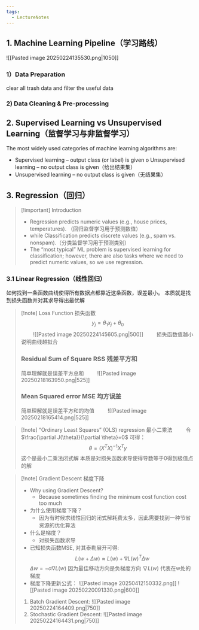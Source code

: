 ```yaml
---
tags:
  - LectureNotes
---
```

## 1. Machine Learning Pipeline（学习路线）
![[Pasted image 20250224135530.png|1050]]
### 1）Data Preparation
clear all trash data and filter the useful data
### 2) Data Cleaning & Pre-processing

## 2. Supervised Learning vs Unsupervised Learning（监督学习与非监督学习）
The most widely used categories of machine learning algorithms are: 
- Supervised learning – output class (or label) is given o Unsupervised learning – no output class is given（给出结果集）
- Unsupervised learning – no output class is given（无结果集）
## 3. Regression（回归）
>[!important] Introduction
>- Regression predicts numeric values (e.g., house prices, temperatures). （回归监督学习用于预测数值）
>- while Classification predicts discrete values (e.g., spam vs. nonspam).（分类监督学习用于预测类别）
>- The “most typical” ML problem is supervised learning for classification; however, there are also tasks where we need to predict numeric values, so we use regression.
### 3.1 Linear Regression（线性回归）
如何找到一条函数曲线使得所有数据点都靠近这条函数，误差最小。
本质就是找到损失函数并对其求导得出最优解

>[!note] Loss Function 损失函数
>$$y_j​=θ_1​x_j​+θ_0$$​
>$\qquad$![[Pasted image 20250224145605.png|500]]
>$\qquad$损失函数值越小 说明曲线越拟合
>### Residual Sum of Square RSS 残差平方和
>简单理解就是误差平方总和
>$\qquad$![[Pasted image 20250218163950.png|525]]
>### Mean Squared error MSE 均方误差
>简单理解就是误差平方和的均值
>$\qquad$![[Pasted image 20250218165414.png|525]]

>[!note] “Ordinary Least Squares” (OLS) regression 最小二乘法
>$\qquad$令 $\frac{\partial J(\theta)}{\partial \theta}=0$ 可得：
>$$\theta=(X^TX)^{-1}X^Ty$$
>这个是最小二乘法闭式解
>本质是对损失函数求导使得导数等于0得到极值点的解

>[!note] Gradient Descent 梯度下降
>- Why using Gradient Descent?
>	- Because sometimes finding the minimum cost function cost too much
>- 为什么使用梯度下降？
>	- 因为有时候求线性回归的闭式解耗费太多，因此需要找到一种节省资源的优化算法
>- 什么是梯度？
>	- 对损失函数求导
>- 已知损失函数MSE, 对其泰勒展开可得:
>$$L(w+\Delta w)\approx L(w)+\nabla L(w)^T\Delta w$$
>$\Delta w=−\alpha \nabla L(w)$ 因为最佳移动方向是负梯度方向
>$\nabla L(w)$ 代表在w处的梯度
>- 梯度下降更新公式：
>![[Pasted image 20250412150332.png]]
>![[Pasted image 20250220091330.png|600]]
>1. Batch Gradient Descent:
>![[Pasted image 20250224164409.png|750]]
>2. Stochastic Gradient Descent:
>![[Pasted image 20250224164431.png|750]]
>